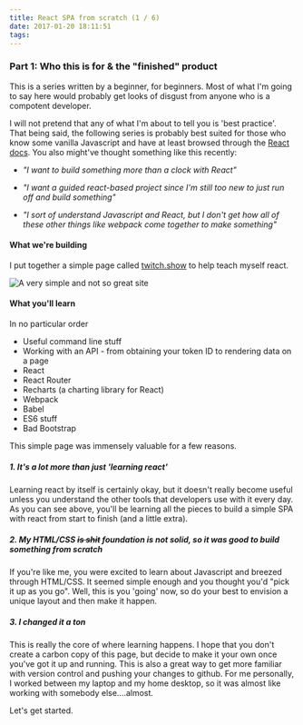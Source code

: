 ```yaml
---
title: React SPA from scratch (1 / 6)
date: 2017-01-20 18:11:51
tags:
---
```


### Part 1: Who this is for & the "finished" product

This is a series written by a beginner, for beginners. Most of what I'm going to say here would probably get looks of disgust from anyone who is a compotent developer.

<!-- more -->

I will not pretend that any of what I'm about to tell you is 'best practice'. That being said, the following series is probably best suited for those who know some vanilla Javascript and have at least browsed through the [React docs](https://facebook.github.io/react/). You also might've thought something like this recently:

* _"I want to build something more than a clock with React"_

* _"I want a guided react-based project since I'm still too new to just run off and build something"_

* _"I sort of understand Javascript and React, but I don't get how all of these other things like webpack come together to make something"_

#### What we're building

I put together a simple page called [twitch.show](http://www.twitch.show) to help teach myself react. 

![A very simple and not so great site](http://i.imgur.com/Af7fBtC.gif)

#### What you'll learn 

In no particular order 

* Useful command line stuff
* Working with an API - from obtaining your token ID to rendering data on a page
* React 
* React Router
* Recharts (a charting library for React)
* Webpack 
* Babel
* ES6 stuff 
* Bad Bootstrap 

This simple page was immensely valuable for a few reasons.

##### 1. It's a lot more than just 'learning react' 

Learning react by itself is certainly okay, but it doesn't really become useful unless you understand the other tools that developers use with it every day. As you can see above, you'll be learning all the pieces to build a simple SPA with react from start to finish (and a little extra).

##### 2. My HTML/CSS  ~~is shit~~  foundation is not solid, so it was good to build something from scratch

If you're like me, you were excited to learn about Javascript and breezed through HTML/CSS. It seemed simple enough and you thought you'd "pick it up as you go". Well, this is you 'going' now, so do your best to envision a unique layout and then make it happen. 

##### 3. I changed it a ton

This is really the core of where learning happens. I hope that you don't create a carbon copy of this page, but decide to make it your own once you've got it up and running. This is also a great way to get more familiar with version control and pushing your changes to github. For me personally, I worked between my laptop and my home desktop, so it was almost like working with somebody else....almost. 


Let's get started.